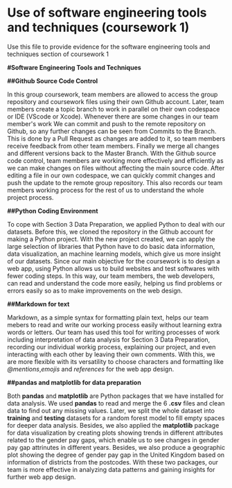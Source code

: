 # Use of software engineering tools and techniques (coursework 1)

Use this file to provide evidence for the software engineering tools and techniques section of coursework 1

**#Software Engineering Tools and Techniques**


**##Github Source Code Control**
 
In this group coursework, team members are allowed to access the group repository and coursework files using their own Github account. Later, team members create a topic branch to work in parallel on their own codespace or IDE (VScode or Xcode). Whenever there are some changes in our team member's work We can commit and push to the remote repository on Github, so any further changes can be seen from Commits to the Branch. This is done by a Pull Request as changes are added to it, so team members receive feedback from other team members. Finally we merge all changes and different versions back to the Master Branch. With the Github source code control, team members are working more effectively and efficiently as we can make changes on files without affecting the main source code. After editing a file in our own codespace, we can quickly commit changes and push the update to the remote group repository. This also records our team members working process for the rest of us to understand the whole project process.

**##Python Coding Environment**
  
To cope with Section 3 Data Preparation, we applied Python to deal with our datasets. Before this, we cloned the repository in the Github account for making a Python project. With the new project created, we can apply the large selection of libraries that Python have to do basic data information, data visualization, an machine learning models, which give us more insight of our datasets. Since our main objective for the coursework is to design a web app, using Python allows us to build websites and test softwares with fewer coding steps. In this way, our team members, the web developers, can read and understand the code more easily, helping us find problems or errors easily so as to make improvements on the web design. 

**##Markdown for text**

Markdown, as a simple syntax for formatting plain text, helps our team mebers to read and write our working process easily without learning extra words or letters. Our team has used this tool for writing processes of work including interpretation of data analysis for Section 3 Data Preparation, recording our individual workig process, explaining our project, and even interacting with each other by leaving their own comments. With this, we are more flexible with its versatility to choose characters and formatting like *@mentions*,*emojis* and *references* for the web app design. 


**##pandas and matplotlib for data preparation**

Both **pandas** and **matplotlib** are Python packages that we have installed for data analysis. We used **pandas** to read and merge the 6 **.csv** files and clean data to find out any missing values. Later, we split the whole dataset into **training** and **testing** datasets for a random forest model to fill empty spaces for deeper data analysis. Besides, we also applied the **matplotlib** package for data visualization by creating plots showing trends in different attributes related to the gender pay gaps, which enable us to see changes in gender pay gap attrinutes in different years. Besides, we also produce a geographic plot showing the degree of gender pay gap in the United Kingdom based on information of districts from the postcodes. With these two packages, our team is more effective in analyzing data patterns and gaining insights for further web app design.

